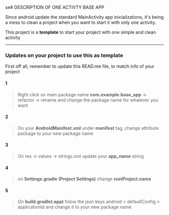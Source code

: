 se# DESCRIPTION OF ONE ACTIVTY BASE APP

Since android update the standard MainActivity app inicializations, it's being a mess to clean a project when you want to start it with only one activity.

This project is a **template** to start your project with one simple and clean activity


---

### Updates on your project to use this as **template**

First off all, remember to update this READ.me file, to match info of your project

#### 1
> Right click on main package name **com.example.base_app** -> refactor -> rename and change the package name for whatever you want

#### 2
> On your **AndroidManifest.xml** under **manifest** tag, change attribute package to your new package name

#### 3
> On res -> values -> strings.xml update your **app_name** string

#### 4
> on **Settings.gradle (Project Settings)** change **rootProject.name**

#### 5
> On **build.gradle(:app)** folow the json keys android > defaultConfig > applicationId and change it to your new package name


